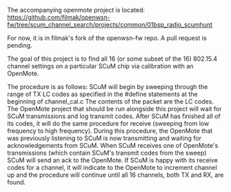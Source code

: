 The accompanying openmote project is located: https://github.com/filmak/openwsn-fw/tree/scum_channel_search/projects/common/01bsp_radio_scumhunt

For now, it is in filmak's fork of the openwsn-fw repo. A pull request is pending.

The goal of this project is to find all 16 (or some subset of the 16) 802.15.4 channel settings on a particular SCuM chip via calibration with an OpenMote.

The procedure is as follows:
SCuM will begin by sweeping through the range of TX LC codes as specified in the #define statements at the beginning of channel_cal.c
The contents of the packet are the LC codes. The OpenMote project that should be run alongside this project will wait for SCuM transmissions and log transmit codes.
After SCuM has finished all of its codes, it will do the same procedure for receive (sweeping from low frequency to high frequency). 
During this procedure, the OpenMote that was previously listening to SCuM is now transmitting and waiting for acknowledgements from SCuM.
When SCuM receives one of OpenMote's transmissions (which contain SCuM's transmit codes from the sweep) SCuM will send an ack to the OpenMote.
If SCuM is happy with its receive codes for a channel, it will indicate to the OpenMote to increment channel up and the procedure will continue until all 16 channels, both TX and RX, are found.
